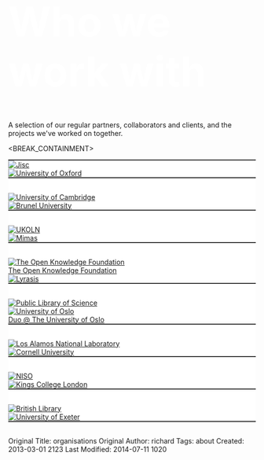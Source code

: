 
<h1 style="font-size:6em;color:white;margin-bottom:50px;">Who we work with</h1>

<p>A selection of our regular partners, collaborators and clients, and the projects we've worked on together.</p>

<BREAK_CONTAINMENT>

<div style="border-top:2px solid #333;background-color:white;">
<div class="container"> 
<div class="content">
<div class="clearfix">

<!-- start org row -->
<div class="row-fluid" style="border-bottom: 2px solid #333; margin-bottom: 30px">

<!-- start organisation record -->
<div class="span6">
    <div class="row-fluid">
        <div class="span4">
             <a href="http://www.jisc.ac.uk"><img src="http://cottagelabs.com/media/jisc-logo.jpg" class="img" alt="Jisc" title="Jisc"></a>
        </div>
        <div class="span8">
            <div class="facetview facetview-compact facetview-descending" data-size="4" data-search="tags:jisc AND tags:project"></div>
        </div>
    </div>
</div>
<!-- end organisation record -->

<!-- start organisation record -->
<div class="span6">
    <div class="row-fluid">
        <div class="span4">
             <a href="http://www.ox.ac.uk/"><img src="http://cottagelabs.com/media/oxford.gif" class="img" alt="University of Oxford" title="University of Oxford"></a>
        </div>
        <div class="span8">
            <div class="facetview facetview-compact facetview-descending" data-search="tags:universityofoxford AND tags:project"></div>
        </div>
    </div>
</div>
<!-- end organisation record -->

</div>
<!-- end org row -->

<!-- start org row -->
<div class="row-fluid" style="border-bottom: 2px solid #333; margin-bottom: 30px">

<!-- start organisation record -->
<div class="span6">
    <div class="row-fluid">
        <div class="span4">
             <a href="http://www.cam.ac.uk"><img src="http://cottagelabs.com/media/cambridge.jpg" class="img" alt="University of Cambridge" title="University of Cambridge"></a>
        </div>
        <div class="span8">
            <div class="facetview facetview-compact facetview-descending" data-search="tags:universityofcambridge AND tags:project"></div>
        </div>
    </div>
</div>
<!-- end organisation record -->

<!-- start organisation record -->
<div class="span6">
    <div class="row-fluid">
        <div class="span4">
             <a href="http://www.brunel.ac.uk"><img src="http://cottagelabs.com/media/Brunel_logo.jpg" class="img" alt="Brunel University" title="Brunel University"></a>
        </div>
        <div class="span8">
            <div class="facetview facetview-compact facetview-descending" data-search="tags:brunel AND tags:project"></div>
        </div>
    </div>
</div>
<!-- end organisation record -->

</div>

<!-- start org row -->
<div class="row-fluid" style="border-bottom: 2px solid #333; margin-bottom: 30px">

<!-- start organisation record -->
<div class="span6">
    <div class="row-fluid">
        <div class="span4">
             <div class="row-fluid"><div class="span6"><a href="http://www.ukoln.ac.uk"><img src="http://cottagelabs.com/media/UKOLN_logo_cmyk1.jpg" class="img" alt="UKOLN" title="UKOLN"></a></div></div>
        </div>
        <div class="span8">
            <div class="facetview facetview-compact facetview-descending" data-search="tags:ukoln AND tags:project"></div>
        </div>
    </div>
</div>
<!-- end organisation record -->

<!-- start organisation record -->
<div class="span6">
    <div class="row-fluid">
        <div class="span4">
             <a href="http://mimas.ac.uk"><img src="http://cottagelabs.com/media/mimas-logo-medium-300x59.gif" class="img" alt="Mimas" title="Mimas"></a>
        </div>
        <div class="span8">
            <div class="facetview facetview-compact facetview-descending" data-search="tags:mimas AND tags:project"></div>
        </div>
    </div>
</div>
<!-- end organisation record -->

</div>

<div class="row-fluid" style="border-bottom: 2px solid #333; margin-bottom: 30px">

<!-- start organisation record -->
<div class="span6">
    <div class="row-fluid">
        <div class="span4">
             <a href="http://okfn.org"><img src="http://cottagelabs.com/media/okf.png" class="img" alt="The Open Knowledge Foundation" title="The Open Knowledge Foundation"><br>
             The Open Knowledge Foundation</a>
        </div>
        <div class="span8">
            <div class="facetview facetview-compact facetview-descending" data-search="tags:okf AND tags:project"></div>
        </div>
    </div>
</div>
<!-- end organisation record -->

<!-- start organisation record -->
<div class="span6">
    <div class="row-fluid">
        <div class="span4">
             <a href="http://www.lyrasis.org"><img src="http://cottagelabs.com/media/lyrasislogo.jpg" class="img" alt="Lyrasis" title="Lyrasis"></a>
        </div>
        <div class="span8">
            <div class="facetview facetview-compact facetview-descending" data-search="tags:lyrasis AND tags:project"></div>
        </div>
    </div>
</div>
<!-- end organisation record -->

</div>

<!-- start org row -->
<div class="row-fluid" style="border-bottom: 2px solid #333; margin-bottom: 30px">

<!-- start organisation record -->
<div class="span6">
    <div class="row-fluid">
        <div class="span4">
             <div class="row-fluid"><div class="span8"><a href="http://www.plos.org"><img src="http://cottagelabs.com/media/plos.jpg" class="img" alt="Public Library of Science" title="Public Library of Science"></a></div></div>
        </div>
        <div class="span8">
            <div class="facetview facetview-compact facetview-descending" data-search="tags:plos AND (tags:project OR tags:offering)"></div>
        </div>
    </div>
</div>
<!-- end organisation record -->

<!-- start organisation record -->
<div class="span6">
    <div class="row-fluid">
        <div class="span4">
             <a href="http://www.uio.no"><img src="http://cottagelabs.com/media/duo2.jpg" class="img" alt="University of Oslo" title="University of Oslo"><br>
             Duo @ The University of Oslo</a>
        </div>
        <div class="span8">
            <div class="facetview facetview-compact facetview-descending" data-search="tags:universityofoslo AND tags:project"></div>
        </div>
    </div>
</div>
<!-- end organisation record -->

</div>

<div class="row-fluid" style="border-bottom: 2px solid #333; margin-bottom: 30px">

<!-- start organisation record -->
<div class="span6">
    <div class="row-fluid">
        <div class="span4">
             <a href="http://lanl.gov"><img src="http://cottagelabs.com/media/LANL_logo.png" class="img" alt="Los Alamos National Laboratory" title="Los Alamos National Laboratory"></a>
        </div>
        <div class="span8">
            <div class="facetview facetview-compact facetview-descending" data-search="tags:lanl AND tags:project"></div>
        </div>
    </div>
</div>
<!-- end organisation record -->

<!-- start organisation record -->
<div class="span6">
    <div class="row-fluid">
        <div class="span4">
             <a href="http://cornell.edu/"><img src="http://cottagelabs.com/media/Cornell_logo.jpg" class="img" alt="Cornell University" title="Cornell University"></a> 
        </div>
        <div class="span8">
            <div class="facetview facetview-compact facetview-descending" data-search="tags:cornell AND tags:project"></div>
        </div>
    </div>
</div>
<!-- end organisation record -->

</div>

<!-- start org row -->
<div class="row-fluid" style="border-bottom: 2px solid #333; margin-bottom: 30px">

<!-- start organisation record -->
<div class="span6">
    <div class="row-fluid">
        <div class="span4">
             <a href="http://www.niso.org"><img src="http://cottagelabs.com/media/NISO_LOGO-RGB-600dpi.jpeg" class="img" alt="NISO" title="NISO"></a>
        </div>
        <div class="span8">
            <div class="facetview facetview-compact facetview-descending" data-search="tags:niso AND tags:project"></div>
        </div>
    </div>
</div>
<!-- end organisation record -->

<!-- start organisation record -->
<div class="span6">
    <div class="row-fluid">
        <div class="span4">
             <a href="http://www.kcl.ac.uk"><img src="http://cottagelabs.com/media/KCL_box_red_pin_rgb.jpg" class="img" alt="Kings College London" title="Kings College London"></a>        
             </div>
        <div class="span8">
            <div class="facetview facetview-compact facetview-descending" data-search="tags:kingscollegelondon AND tags:project"></div>
        </div>
    </div>
</div>
<!-- end organisation record -->

</div>
<!-- end org row -->

<div class="row-fluid" style="border-bottom: 2px solid #333; margin-bottom: 30px">

<!-- start organisation record -->
<div class="span6">
    <div class="row-fluid">
        <div class="span4">
             <div class="row-fluid"><div class="span6"><a href="http://www.bl.uk"><img class="img" src="http://cottagelabs.com/media/British_Library1.jpg" alt="British Library" title="British Library"></a></div></div>
        </div>
        <div class="span8">
            <div class="facetview facetview-compact facetview-descending" data-search="tags:britishlibrary AND tags:project"></div>
        </div>
    </div>
</div>
<!-- end organisation record -->

<!-- start organisation record -->
<div class="span6">
    <div class="row-fluid">
        <div class="span4">
             <a href="http://www.exeter.ac.uk"><img src="http://cottagelabs.com/media/Exeter_logo1.jpg" class="img" alt="University of Exeter" title="University of Exeter"></a>
        </div>
        <div class="span8">
            <div class="facetview facetview-compact facetview-descending" data-search="tags:universityofexeter AND tags:project"></div>
        </div>
    </div>
</div>
<!-- end organisation record -->

</div>
<!-- end org row -->

</div></div></div></div>

<script type="text/javascript">
jQuery(document).ready(function () {

$('#mainnav').css({'background-color': '#66bbff'});
$('#main').css({
    'background-color': '#66bbff',
    'margin-bottom':'-10px'
});

});
</script>



Original Title: organisations
Original Author: richard
Tags: about
Created: 2013-03-01 2123
Last Modified: 2014-07-11 1020
